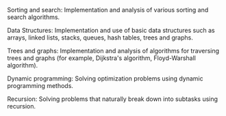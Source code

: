 Sorting and search: Implementation and analysis of various sorting and search algorithms.

Data Structures: Implementation and use of basic data structures such as arrays, linked lists, stacks, queues, hash tables, trees and graphs.

Trees and graphs: Implementation and analysis of algorithms for traversing trees and graphs (for example, Dijkstra's algorithm, Floyd-Warshall algorithm).

Dynamic programming: Solving optimization problems using dynamic programming methods.

Recursion: Solving problems that naturally break down into subtasks using recursion.
